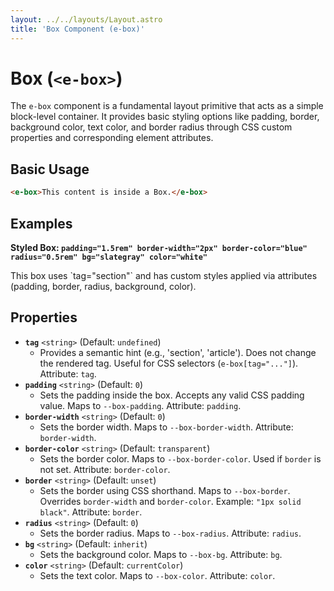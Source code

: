 ```yaml
---
layout: ../../layouts/Layout.astro
title: 'Box Component (e-box)'
---
```


# Box (`<e-box>`)

The `e-box` component is a fundamental layout primitive that acts as a simple block-level container. It provides basic styling options like padding, border, background color, text color, and border radius through CSS custom properties and corresponding element attributes.

## Basic Usage

```html
<e-box>This content is inside a Box.</e-box>
```

## Examples

**Styled Box: `padding="1.5rem" border-width="2px" border-color="blue" radius="0.5rem" bg="slategray" color="white"`**

<div class="example-container">
  <div class="example-wrapper">
    <e-box tag="section" padding="1.5rem" border="4px solid var(--border-color)" radius="0.5rem" bg="--color-bg-example-blue" color="--color-text-therity">
      This box uses `tag="section"` and has custom styles applied via attributes (padding, border, radius, background, color).
    </e-box>
  </div>
</div>

## Properties

*   **`tag`** `<string>` (Default: `undefined`)
    *   Provides a semantic hint (e.g., 'section', 'article'). Does not change the rendered tag. Useful for CSS selectors (`e-box[tag="..."]`). Attribute: `tag`.
*   **`padding`** `<string>` (Default: `0`)
    *   Sets the padding inside the box. Accepts any valid CSS padding value. Maps to `--box-padding`. Attribute: `padding`.
*   **`border-width`** `<string>` (Default: `0`)
    *   Sets the border width. Maps to `--box-border-width`. Attribute: `border-width`.
*   **`border-color`** `<string>` (Default: `transparent`)
    *   Sets the border color. Maps to `--box-border-color`. Used if `border` is not set. Attribute: `border-color`.
*   **`border`** `<string>` (Default: `unset`)
    *   Sets the border using CSS shorthand. Maps to `--box-border`. Overrides `border-width` and `border-color`. Example: `"1px solid black"`. Attribute: `border`.
*   **`radius`** `<string>` (Default: `0`)
    *   Sets the border radius. Maps to `--box-radius`. Attribute: `radius`.
*   **`bg`** `<string>` (Default: `inherit`)
    *   Sets the background color. Maps to `--box-bg`. Attribute: `bg`.
*   **`color`** `<string>` (Default: `currentColor`)
    *   Sets the text color. Maps to `--box-color`. Attribute: `color`.

<style>
/* .example-container and .example-wrapper styles are defined globally */
</style>
